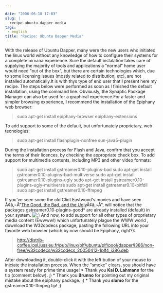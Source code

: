 ```yaml
---

date: "2006-06-10 17:03"
slug: |
  recipe-ubuntu-dapper-media
tags:
 - english
title: "Recipe: Ubuntu Dapper Media"
---
```


With the release of Ubuntu Dapper, many were the new users who initiated
the linux world without any knowledge of how to configure their systems
for a complete nirvana experience. Sure the default instalation takes
care of supplying the majority of tools and applications a "normal" home
user would need "out of the box", but there are certain technologies
which, due to some licensing issues (mostly related to distribution,
etc), are not installed automatically.It is with thys type of end user
that I present here my recipe. The steps below were performed as soon as
I finished the default installation, using the command line. Obviously,
the Synaptic Package Manager can also be used for a graphical
experience.For a faster and simpler browsing experience, I recommend the
installation of the Epiphany web browser:

> sudo apt-get install epiphany-browser epiphany-extensions

To add support to some of the default, but unfortunately proprietary,
web tecnologies:

> sudo apt-get install flashplugin-nonfree sun-java5-plugin

During the installation process for Flash and Java, confirm that you
accept the terms of their licences, by checking the appropriate check
box. To add support for multimedia contents, including MP3 and other
video formats:

> sudo apt-get install gstreamer0.10-plugins-bad sudo apt-get install
> gstreamer0.10-plugins-bad-multiverse sudo apt-get install
> gstreamer0.10-plugins-ugly sudo apt-get install
> gstreamer0.10-plugins-ugly-multiverse sudo apt-get install
> gstreamer0.10-pitfdll sudo apt-get install gstreamer0.10-ffmpeg

If you've seen some the old Clint Eastwood's movies and have seen
Ã¢â‚¬Å"[The Good, the Bad, and the
Ugly](http://www.imdb.com/title/tt0060196/)Ã¢â‚¬Å", will notice that the
packages gstreamer0.10-plugins-good\* are already installed (default) in
your system.
![;)](http://blog.ogmaciel.com/wp-includes/images/smilies/icon_wink.gif)
And now, to add support for all other types of proprietary media content
(Ewwww!) which unfortunately plague the WWW world , download the
W32codecs package, pasting the following URL into your favorite web
browser (which by now should be Epiphany, right?):

> <http://distrib-coffee.ipsl.jussieu.fr/pub/linux/plf/ubuntu/plf/pool/dapper/i386/non-free/w32codecs/w32codecs_20050412-1plf4_i386.deb>

After downloading it, double-click it with the left button of your mouse
to iniciate the installation process. When the "smoke" clears, you
should have a system ready for prime time usage! \* Thank you **Kai D.
Lahmann** for the tip (comment below). ;) \* Thank you **Brunno** for
pointing out my original mistake about the epiphany package. ;) \* Thank
you **slomo** for the gstreamer0.10-ffmpeg tip! ;)
